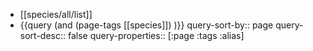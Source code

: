 - [[species/all/list]]
- {{query (and (page-tags [[species]]) )}}
  query-sort-by:: page
  query-sort-desc:: false
  query-properties:: [:page :tags :alias]